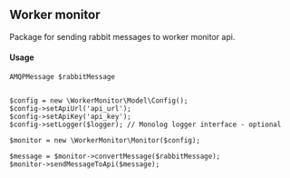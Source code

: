 ## Worker monitor

Package for sending rabbit messages to worker monitor api.

#### Usage
```
AMQPMessage $rabbitMessage


$config = new \WorkerMonitor\Model\Config();
$config->setApiUrl('api_url');
$config->setApiKey('api_key');
$config->setLogger($logger); // Monolog logger interface - optional

$monitor = new \WorkerMonitor\Monitor($config);

$message = $monitor->convertMessage($rabbitMessage);
$monitor->sendMessageToApi($message);
```
